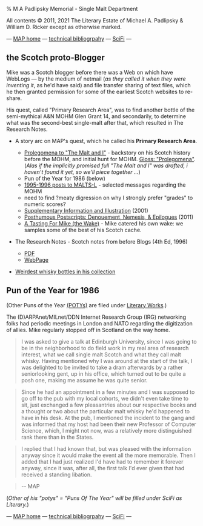 % M A Padlipsky Memorial - Single Malt Department

All contents &copy; 2011, 2021 The Literary Estate of Michael A. Padlipsky & William D. Ricker
except as otherwise marked.

&mdash; [MAP home](../) &mdash; [technical bibliogrpahy](../RFC/) &mdash;  [SciFi](../SciFi/) &mdash; 

## the Scotch proto-Blogger

Mike was a Scotch blogger before there was a Web on which have WebLogs &mdash; by the medium of netmail (*as they called it when they were inventing it*, as he'd have said) and file transfer sharing of text files, which he then granted permission for some of the earliest Scotch websites to re-share.

His quest, called &quot;Primary Research Area&quot;, was to find another bottle of the semi-mythical A&N MOHM Glen Grant 14, and secondarily, to determine what was the second-best single-malt after that, which resulted in The Research Notes.

* A story arc on MAP's quest, which he called his **Primary Research Area**.

    * [Prolegomena to "The Malt and I"](./proleg.html) - backstory on his Scotch history before the MOHM, and initial hunt for MOHM. [Gloss: "Prolegomena"](https://www.merriam-webster.com/dictionary/prolegomenon). (*Alas if the implicitly promised full "The Malt and I" was drafted, i haven't found it yet, so we'll piece together ...*)
    * Pun of the Year for 1986 (below)
    * [1995-1996 posts to MALTS-L](MOHM-on-Malts-L.html) - selected messages regarding the MOHM
    * need to find ?meaty digression on why I strongly prefer "grades" to numeric scores?
    * [Supplementary Information and Illustration](psuppl.html) (2001)
    * [Posthumous Postscripts: Denouement, Nemesis, &amp; Epilogues](./postpost.html) (2011)
    * [A Tasting For Mike (the Wake)](./tasting.html) - Mike catered his own wake: we samples some of the best of his Scotch cache.

* The Research Notes - Scotch notes from before Blogs (4th Ed, 1996)

    * [PDF](TheResearchNotes.pdf)
    * [WebPage](notes.html)

* [Weirdest whisky bottles in his collection](./Mike-Empties-WDA.html)

## Pun of the Year for 1986

(Other Puns of the Year [(POTYs)](../SciFi/Letters/potys.html) are filed under [Literary Works](../SciFi/index.html#letters-and-other-literary-works).)

The (D)ARPAnet/MILnet/DDN Internet Research Group (IRG) networking folks had periodic meetings in London and NATO regarding the digitization of allies. Mike regularly stopped off in Scotland on the way home.

> I was asked to give a talk at Edinburgh University, 
> since I was going to be in the neighborhood to do field 
> work in my real area of research interest, what we call single malt Scotch 
> and what they call malt whisky. 
> Having mentioned why I was around at the start of the talk, 
> I was delighted to be invited to take a dram afterwards by 
> a rather seniorlooking gent, up in his office, 
> which turned out to be quite a posh one, 
> making me assume he was quite senior.

> Since he had an appointment in a few minutes 
> and I was supposed to go off to the pub with my local 
> cohorts, we didn't even take time to sit, 
> just exchanged a few pleasantries about our respective books 
> and a thought	or two about the particular malt whisky he'd happened to have in his desk. 
> At the pub, I mentioned the incident to the gang 
> and was informed that my host had been their new Professor of Computer Science, 
> which, I might not now, was a relatively more distinguished rank there than in the States.

> I replied that I had known that, but was pleased with the information anyway 
> since it would make the event all the more memorable. 
> Then I added that I had just realized I'd have had to remember it forever anyway, 
> since it was, after all, the first talk I'd ever given 
> that had received a standing libation.

> -- MAP

(*Other of his "potys" = "Puns Of The Year" will be filled under SciFi as Literary.*)


&mdash; [MAP home](../) &mdash; [technical bibliogrpahy](../RFC/) &mdash;  [SciFi](../SciFi/) &mdash; 